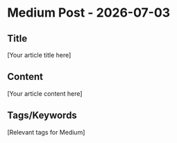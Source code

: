 # Medium Post - 2026-07-03

## Title
[Your article title here]

## Content
[Your article content here]

## Tags/Keywords
[Relevant tags for Medium]
